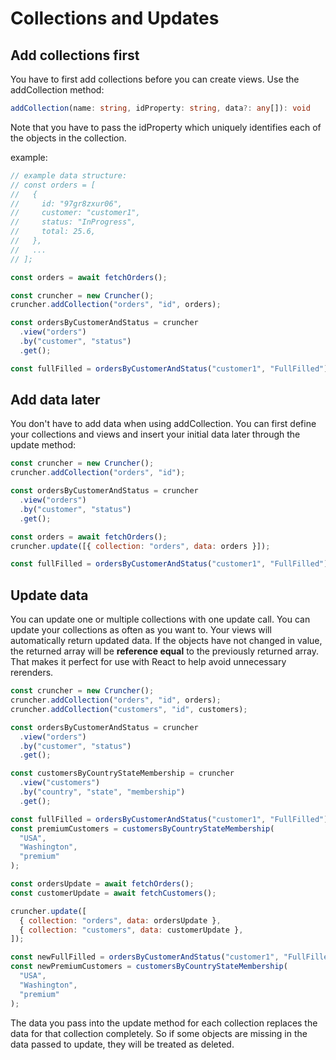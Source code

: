 # Collections and Updates

## Add collections first

You have to first add collections before you can create views. Use the addCollection method:

```ts
addCollection(name: string, idProperty: string, data?: any[]): void
```

Note that you have to pass the idProperty which uniquely identifies each of the objects in the collection.

example:

```js
// example data structure:
// const orders = [
//   {
//     id: "97gr8zxur06",
//     customer: "customer1",
//     status: "InProgress",
//     total: 25.6,
//   },
//   ...
// ];

const orders = await fetchOrders();

const cruncher = new Cruncher();
cruncher.addCollection("orders", "id", orders);

const ordersByCustomerAndStatus = cruncher
  .view("orders")
  .by("customer", "status")
  .get();

const fullFilled = ordersByCustomerAndStatus("customer1", "FullFilled");
```

## Add data later

You don't have to add data when using addCollection. You can first define your collections and views and insert your initial data later through the update method:

```js
const cruncher = new Cruncher();
cruncher.addCollection("orders", "id");

const ordersByCustomerAndStatus = cruncher
  .view("orders")
  .by("customer", "status")
  .get();

const orders = await fetchOrders();
cruncher.update([{ collection: "orders", data: orders }]);

const fullFilled = ordersByCustomerAndStatus("customer1", "FullFilled");
```

## Update data

You can update one or multiple collections with one update call. You can update your collections as often as you want to. Your views will automatically return updated data. If the objects have not changed in value, the returned array will be **reference equal** to the previously returned array. That makes it perfect for use with React to help avoid unnecessary rerenders.

```js
const cruncher = new Cruncher();
cruncher.addCollection("orders", "id", orders);
cruncher.addCollection("customers", "id", customers);

const ordersByCustomerAndStatus = cruncher
  .view("orders")
  .by("customer", "status")
  .get();

const customersByCountryStateMembership = cruncher
  .view("customers")
  .by("country", "state", "membership")
  .get();

const fullFilled = ordersByCustomerAndStatus("customer1", "FullFilled");
const premiumCustomers = customersByCountryStateMembership(
  "USA",
  "Washington",
  "premium"
);

const ordersUpdate = await fetchOrders();
const customerUpdate = await fetchCustomers();

cruncher.update([
  { collection: "orders", data: ordersUpdate },
  { collection: "customers", data: customerUpdate },
]);

const newFullFilled = ordersByCustomerAndStatus("customer1", "FullFilled");
const newPremiumCustomers = customersByCountryStateMembership(
  "USA",
  "Washington",
  "premium"
);
```

The data you pass into the update method for each collection replaces the data for that collection completely. So if some objects are missing in the data passed to update, they will be treated as deleted.
